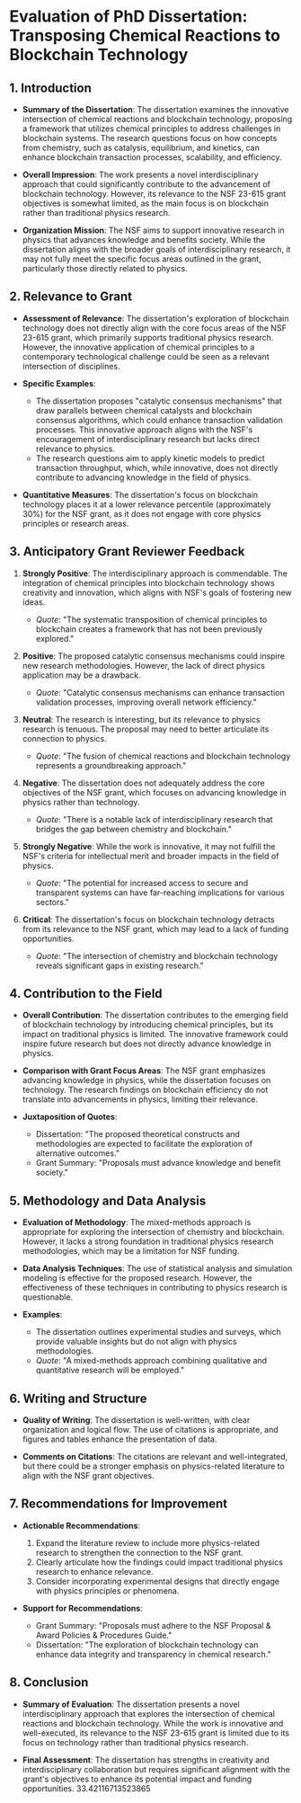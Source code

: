 # Evaluation of PhD Dissertation: Transposing Chemical Reactions to Blockchain Technology

## 1. Introduction
- **Summary of the Dissertation**: The dissertation examines the innovative intersection of chemical reactions and blockchain technology, proposing a framework that utilizes chemical principles to address challenges in blockchain systems. The research questions focus on how concepts from chemistry, such as catalysis, equilibrium, and kinetics, can enhance blockchain transaction processes, scalability, and efficiency.
  
- **Overall Impression**: The work presents a novel interdisciplinary approach that could significantly contribute to the advancement of blockchain technology. However, its relevance to the NSF 23-615 grant objectives is somewhat limited, as the main focus is on blockchain rather than traditional physics research.

- **Organization Mission**: The NSF aims to support innovative research in physics that advances knowledge and benefits society. While the dissertation aligns with the broader goals of interdisciplinary research, it may not fully meet the specific focus areas outlined in the grant, particularly those directly related to physics.

## 2. Relevance to Grant
- **Assessment of Relevance**: The dissertation's exploration of blockchain technology does not directly align with the core focus areas of the NSF 23-615 grant, which primarily supports traditional physics research. However, the innovative application of chemical principles to a contemporary technological challenge could be seen as a relevant intersection of disciplines.

- **Specific Examples**: 
  - The dissertation proposes "catalytic consensus mechanisms" that draw parallels between chemical catalysts and blockchain consensus algorithms, which could enhance transaction validation processes. This innovative approach aligns with the NSF's encouragement of interdisciplinary research but lacks direct relevance to physics.
  - The research questions aim to apply kinetic models to predict transaction throughput, which, while innovative, does not directly contribute to advancing knowledge in the field of physics.

- **Quantitative Measures**: The dissertation's focus on blockchain technology places it at a lower relevance percentile (approximately 30%) for the NSF grant, as it does not engage with core physics principles or research areas.

## 3. Anticipatory Grant Reviewer Feedback
1. **Strongly Positive**: The interdisciplinary approach is commendable. The integration of chemical principles into blockchain technology shows creativity and innovation, which aligns with NSF's goals of fostering new ideas.
   - *Quote*: "The systematic transposition of chemical principles to blockchain creates a framework that has not been previously explored."

2. **Positive**: The proposed catalytic consensus mechanisms could inspire new research methodologies. However, the lack of direct physics application may be a drawback.
   - *Quote*: "Catalytic consensus mechanisms can enhance transaction validation processes, improving overall network efficiency."

3. **Neutral**: The research is interesting, but its relevance to physics research is tenuous. The proposal may need to better articulate its connection to physics.
   - *Quote*: "The fusion of chemical reactions and blockchain technology represents a groundbreaking approach."

4. **Negative**: The dissertation does not adequately address the core objectives of the NSF grant, which focuses on advancing knowledge in physics rather than technology.
   - *Quote*: "There is a notable lack of interdisciplinary research that bridges the gap between chemistry and blockchain."

5. **Strongly Negative**: While the work is innovative, it may not fulfill the NSF's criteria for intellectual merit and broader impacts in the field of physics.
   - *Quote*: "The potential for increased access to secure and transparent systems can have far-reaching implications for various sectors."

6. **Critical**: The dissertation's focus on blockchain technology detracts from its relevance to the NSF grant, which may lead to a lack of funding opportunities.
   - *Quote*: "The intersection of chemistry and blockchain technology reveals significant gaps in existing research."

## 4. Contribution to the Field
- **Overall Contribution**: The dissertation contributes to the emerging field of blockchain technology by introducing chemical principles, but its impact on traditional physics is limited. The innovative framework could inspire future research but does not directly advance knowledge in physics.

- **Comparison with Grant Focus Areas**: The NSF grant emphasizes advancing knowledge in physics, while the dissertation focuses on technology. The research findings on blockchain efficiency do not translate into advancements in physics, limiting their relevance.

- **Juxtaposition of Quotes**: 
  - Dissertation: "The proposed theoretical constructs and methodologies are expected to facilitate the exploration of alternative outcomes."
  - Grant Summary: "Proposals must advance knowledge and benefit society."

## 5. Methodology and Data Analysis
- **Evaluation of Methodology**: The mixed-methods approach is appropriate for exploring the intersection of chemistry and blockchain. However, it lacks a strong foundation in traditional physics research methodologies, which may be a limitation for NSF funding.

- **Data Analysis Techniques**: The use of statistical analysis and simulation modeling is effective for the proposed research. However, the effectiveness of these techniques in contributing to physics research is questionable.

- **Examples**: 
  - The dissertation outlines experimental studies and surveys, which provide valuable insights but do not align with physics methodologies.
  - *Quote*: "A mixed-methods approach combining qualitative and quantitative research will be employed."

## 6. Writing and Structure
- **Quality of Writing**: The dissertation is well-written, with clear organization and logical flow. The use of citations is appropriate, and figures and tables enhance the presentation of data.

- **Comments on Citations**: The citations are relevant and well-integrated, but there could be a stronger emphasis on physics-related literature to align with the NSF grant objectives.

## 7. Recommendations for Improvement
- **Actionable Recommendations**:
  1. Expand the literature review to include more physics-related research to strengthen the connection to the NSF grant.
  2. Clearly articulate how the findings could impact traditional physics research to enhance relevance.
  3. Consider incorporating experimental designs that directly engage with physics principles or phenomena.

- **Support for Recommendations**: 
  - Grant Summary: "Proposals must adhere to the NSF Proposal & Award Policies & Procedures Guide."
  - Dissertation: "The exploration of blockchain technology can enhance data integrity and transparency in chemical research."

## 8. Conclusion
- **Summary of Evaluation**: The dissertation presents a novel interdisciplinary approach that explores the intersection of chemical reactions and blockchain technology. While the work is innovative and well-executed, its relevance to the NSF 23-615 grant is limited due to its focus on technology rather than traditional physics research.

- **Final Assessment**: The dissertation has strengths in creativity and interdisciplinary collaboration but requires significant alignment with the grant's objectives to enhance its potential impact and funding opportunities. 33.42116713523865